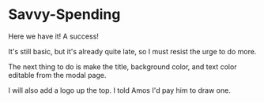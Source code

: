 # Savvy-Spending


Here we have it! A success!

It's still basic, but it's already quite late, so I must resist the urge to do more.

The next thing to do is make the title, background color, and text color editable from the modal page.

I will also add a logo up the top. I told Amos I'd pay him to draw one.
